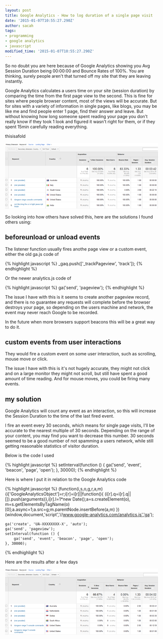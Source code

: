 ```yaml
---
layout: post
title: Google Analytics - How to log duration of a single page visit
date: '2015-01-07T10:55:27.290Z'
author: sacah
tags:
- programming
- google analytics
- javascript
modified_time: '2015-01-07T10:55:27.290Z'
---
```


So no doubt you are here because of Google Analytics showing you Avg Session Duration being 00:00:00 and Bounce Rates of 100%. You are thinking, surely people aren't that turned off my site that they are leaving instantly.

Google Analytics calculates a users time on your site (session duration) by comparing the time from the first page view to the second. This is fine for sites where people browser content, most of the views will be accurate. But for sites with a variety of information in single pages, like blogs, you may be like me and find people enter 1 page, find their answer and leave. But without knowing how long someone spent reading your page you don't really know if they took 1 look and figured it wasn't right for them, or if they spent 15min carefully reading everything.

thisisafold

![100% Bounce Rate and 0 Second Visit Duration](/img/GoogleAnalytics0SecondAvgSessionDuration.png)

So looking into how others have solved this, here are the solutions I found others using:

## beforeunload or unload events

The listener function usually fires anothe page view or a custom event, either the old ga.js code of 

{% highlight javascript %}
_gaq.push(['_trackPageview', 'track']);
{% endhighlight %}

Or the newer analytics.js code of 

{% highlight javascript %}
ga('send', 'pageview');
{% endhighlight %}

The issue I have with this is it seems to create another pageview record, and there is no guarantee any requests will complete before the browser destroys your page, so depending on the users machine and network, the event may never reach Google to be recorded.

In the future when more browsers support beacons this will be a great way to do it.

## custom events from user interactions

They would fire a custom event on some user interaction, such as scrolling, mouse move or click.

The issue I have with this is it's not hugely accurate, they might not click and on a large monitor they might not scroll, but still have spent a good amount of time reading. And for mouse moves, you could be  firing many events.

## my solution

Google Analytics will count any event as an interaction, so this will increase the Session Duration to the time of the last fired event.

I fire an event every 30 seconds, which means for single page visits, I'll be accurate to the nearest multiple of 30 seconds. Depending on the range of your content, you may find you want to decrease this number. 30 seconds seemed to be a good number of not spamming a users network, while still getting reasonable statistics of visitor duration.

Below is the code I used

{% highlight javascript %}
    setInterval(function () {
        ga('send', 'event', 'beacon', 'page', 'open');
    }, 30000);
{% endhighlight %}

Here is where I put it in relation to the Google Analytics code

{% highlight javascript %}
    (function(i,s,o,g,r,a,m){i['GoogleAnalyticsObject']=r;i[r]=i[r]||function(){
    (i[r].q=i[r].q||[]).push(arguments)},i[r].l=1*new Date();a=s.createElement(o),
    m=s.getElementsByTagName(o)[0];a.async=1;a.src=g;m.parentNode.insertBefore(a,m)
    })(window,document,'script','//www.google-analytics.com/analytics.js','ga');

    ga('create', 'UA-XXXXXXXX-X', 'auto');
    ga('send', 'pageview');
    setInterval(function () {
        ga('send', 'event', 'beacon', 'page', 'open');
    }, 30000);
{% endhighlight %}

Here are the results after a few days

![Visit Duration after 30sec custom events](/img/GoogleAnalyticsAvgSessionDuration.png)